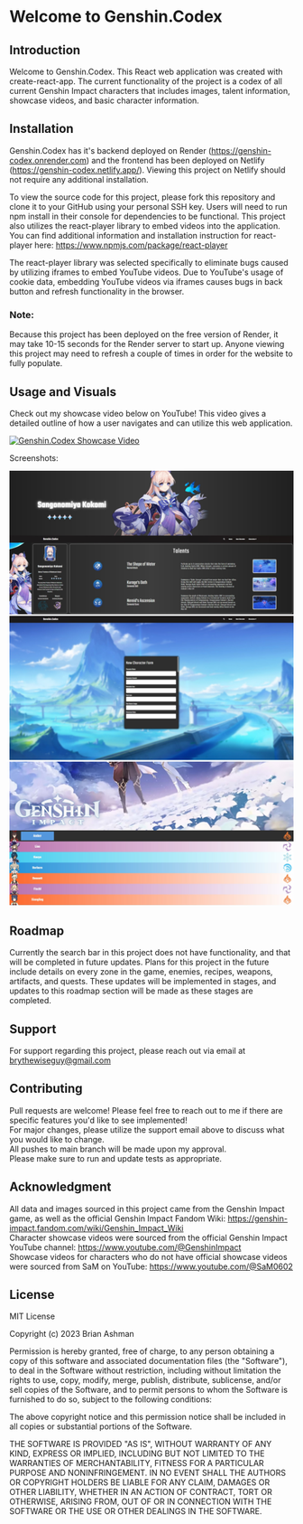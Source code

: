 # Welcome to Genshin.Codex

## Introduction

Welcome to Genshin.Codex. This React web application was created with create-react-app. The current functionality of the project is a codex of all current Genshin Impact characters that includes images, talent information, showcase videos, and basic character information.

## Installation

Genshin.Codex has it's backend deployed on Render (https://genshin-codex.onrender.com) and the frontend has been deployed on Netlify (https://genshin-codex.netlify.app/). Viewing this project on Netlify should not require any additional installation. 

To view the source code for this project, please fork this repository and clone it to your GitHub using your personal SSH key. Users will need to run npm install in their console for dependencies to be functional. This project also utilizes the react-player library to embed videos into the application. You can find additional information and installation instruction for react-player here: https://www.npmjs.com/package/react-player

The react-player library was selected specifically to eliminate bugs caused by utilizing iframes to embed YouTube videos. Due to YouTube's usage of cookie data, embedding YouTube videos via iframes causes bugs in back button and refresh functionality in the browser.

### Note:

Because this project has been deployed on the free version of Render, it may take 10-15 seconds for the Render server to start up. Anyone viewing this project may need to refresh a couple of times in order for the website to fully populate.

## Usage and Visuals

Check out my showcase video below on YouTube! This video gives a detailed outline of how a user navigates and can utilize this web application.

[![Genshin.Codex Showcase Video](https://img.youtube.com/vi/fDl1DkPN1X0/0.jpg)](https://www.youtube.com/watch?v=fDl1DkPN1X0)

Screenshots:

![Genshin Impact Screenshot](/src/Screenshots/genshin-codex-ss-1.jpg)
![Genshin Impact Screenshot](/src/Screenshots/genshin-codex-ss-2.jpg)
![Genshin Impact Screenshot](/src/Screenshots/genshin-codex-ss-3.jpg)

## Roadmap

Currently the search bar in this project does not have functionality, and that will be completed in future updates. Plans for this project in the future include details on every zone in the game, enemies, recipes, weapons, artifacts, and quests. These updates will be implemented in stages, and updates to this roadmap section will be made as these stages are completed.

## Support

For support regarding this project, please reach out via email at brythewiseguy@gmail.com

## Contributing

Pull requests are welcome! Please feel free to reach out to me if there are specific features you'd like to see implemented!  
For major changes, please utilize the support email above to discuss what you would like to change.  
All pushes to main branch will be made upon my approval.  
Please make sure to run and update tests as appropriate.

## Acknowledgment

All data and images sourced in this project came from the Genshin Impact game, as well as the official Genshin Impact Fandom Wiki: https://genshin-impact.fandom.com/wiki/Genshin_Impact_Wiki  
Character showcase videos were sourced from the official Genshin Impact YouTube channel: https://www.youtube.com/@GenshinImpact  
Showcase videos for characters who do not have official showcase videos were sourced from SaM on YouTube: https://www.youtube.com/@SaM0602

## License

MIT License

Copyright (c) 2023 Brian Ashman

Permission is hereby granted, free of charge, to any person obtaining a copy
of this software and associated documentation files (the "Software"), to deal
in the Software without restriction, including without limitation the rights
to use, copy, modify, merge, publish, distribute, sublicense, and/or sell
copies of the Software, and to permit persons to whom the Software is
furnished to do so, subject to the following conditions:

The above copyright notice and this permission notice shall be included in all
copies or substantial portions of the Software.

THE SOFTWARE IS PROVIDED "AS IS", WITHOUT WARRANTY OF ANY KIND, EXPRESS OR
IMPLIED, INCLUDING BUT NOT LIMITED TO THE WARRANTIES OF MERCHANTABILITY,
FITNESS FOR A PARTICULAR PURPOSE AND NONINFRINGEMENT. IN NO EVENT SHALL THE
AUTHORS OR COPYRIGHT HOLDERS BE LIABLE FOR ANY CLAIM, DAMAGES OR OTHER
LIABILITY, WHETHER IN AN ACTION OF CONTRACT, TORT OR OTHERWISE, ARISING FROM,
OUT OF OR IN CONNECTION WITH THE SOFTWARE OR THE USE OR OTHER DEALINGS IN THE
SOFTWARE.